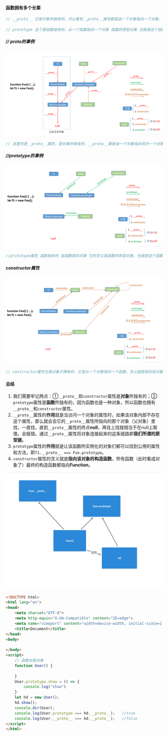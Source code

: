 #### 函数拥有多个长辈

```js
// __proto__ 它是对象所独有的，可以看到__proto__属性都是由一个对象指向一个对象，即指向它们的原型对象（也可以理解为父对象）.通过__proto__属性来连接对象直到null的一条链即为我们所谓的原型链。

// prototype 这个是函数独有的，从一个函数指向一个对象 函数的原型对象 也就是这个函数创建的实例的原型对象，由此可得 f1.__proto__ === Foo().prototype 它的作用就是包含可以由特定类型的所有实例共享的属性和方法，也就是让该函数所实例化的对象们都可以找到公用的属性和方法。任何函数在创建的时候，其实会默认同时创建该函数的prototype对象。

```

##### // proto的事例

![__proto__](20190311192930650.png)

```js
// 这里的是__proto__属性，是对象所独有的，__proto__都是由一个对象指向另外一个对象的，即指向他们的原型对象。作用：作用就是可以当访问一个对象的属性或方法时，若本身不存在，可以到它的__proto__对象寻找，如果父对象也不存在则往父对象的__proto__对象上寻找 如此下去 一直到null为止 由以上这种通过__proto__属性来连接对象直到null的一条链即为我们所谓的原型链。
```

##### //prototype的事例

![prototype属性](20190311193033876.png)

```js
//prototype属性 函数独有的 由函数指向对象 它的含义是函数的原型对象，也就是这个函数（其实所有函数都可以作为构造函数）所创建的实例的原型对象，由此可知：f1.__proto__ === Foo.prototype，它们两个完全一样。那prototype属性的作用又是什么呢？它的作用就是包含可以由特定类型的所有实例共享的属性和方法，也就是让该函数所实例化的对象们都可以找到公用的属性和方法。任何函数在创建的时候，其实会默认同时创建该函数的prototype对象。
```

##### constructor属性

![constructor属性](20190311193745414.png)

```js
// constructor属性也是对象才拥有的，它是从一个对象指向一个函数，含义就是指向该对象的构造函数，每个对象都有构造函数（本身拥有或继承而来，继承而来的要结合__proto__属性查看会更清楚点，如下图所示），从上图中可以看出Function这个对象比较特殊，它的构造函数就是它自己（因为Function可以看成是一个函数，也可以是一个对象），所有函数和对象最终都是由Function构造函数得来，所以constructor属性的终点就是Function这个函数。
```



#### 总结

1. 我们需要牢记两点：①`__proto__`和`constructor`属性是**对象**所独有的；② `prototype`属性是**函数**所独有的，因为函数也是一种对象，所以函数也拥有`__proto__`和`constructor`属性。
2. `__proto__`属性的**作用**就是当访问一个对象的属性时，如果该对象内部不存在这个属性，那么就会去它的`__proto__`属性所指向的那个对象（父对象）里找，一直找，直到`__proto__`属性的终点**null**，再往上找就相当于在null上取值，会报错。通过`__proto__`属性将对象连接起来的这条链路即**我们所谓的原型链**。
3. `prototype`属性的**作用**就是让该函数所实例化的对象们都可以找到公用的属性和方法，即`f1.__proto__ === Foo.prototype`。
4. `constructor`属性的含义就是**指向该对象的构造函数**，所有函数（此时看成对象了）最终的构造函数都指向**Function**。

![image-20210209113043264](image-20210209113043264.png)

```html
<!DOCTYPE html>
<html lang="en">
<head>
    <meta charset="UTF-8">
    <meta http-equiv="X-UA-Compatible" content="IE=edge">
    <meta name="viewport" content="width=device-width, initial-scale=1.0">
    <title>Document</title>
</head>
<body>
    
</body>
<script>
    // 函数也是对象
    function User() {

    }
    User.prototype.show = () => {
        console.log("show")
    }
    let hd = new User();
    hd.show();
    console.dir(User);
    console.log(User.prototype === hd.__proto__);   //true
    console.log(User.__proto__ === hd.__proto__);   //false
</script>
</html>
```

